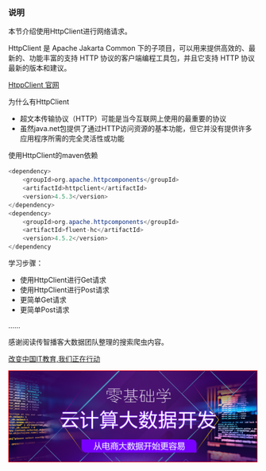 

### 说明

本节介绍使用HttpClient进行网络请求。

HttpClient 是 Apache Jakarta Common 下的子项目，可以用来提供高效的、最新的、功能丰富的支持 HTTP 协议的客户端编程工具包，并且它支持 HTTP 协议最新的版本和建议。

[HtppClient 官网](http://hc.apache.org/)

为什么有HttpClient
* 超文本传输协议（HTTP）可能是当今互联网上使用的最重要的协议
* 虽然java.net包提供了通过HTTP访问资源的基本功能，但它并没有提供许多应用程序所需的完全灵活性或功能

使用HttpClient的maven依赖
```java
<dependency>
    <groupId>org.apache.httpcomponents</groupId>
    <artifactId>httpclient</artifactId>
    <version>4.5.3</version>
</dependency>
<dependency>
	<groupId>org.apache.httpcomponents</groupId>
	<artifactId>fluent-hc</artifactId>
	<version>4.5.2</version>
</dependency
```


学习步骤：
* 使用HttpClient进行Get请求
* 使用HttpClient进行Post请求
* 更简单Get请求
* 更简单Post请求


……

感谢阅读传智播客大数据团队整理的搜索爬虫内容。

[改变中国IT教育,我们正在行动](http://www.itcast.cn?cloud)

<a href="http://www.itcast.cn/subject/cloudzly/index.shtml?cloud">
<img src="img/bd.png" width="500" style="border:1px solid red;"/>
</a>